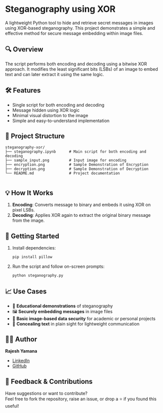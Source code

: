 # Steganography using XOR

A lightweight Python tool to hide and retrieve secret messages in images using XOR-based steganography. This project demonstrates a simple and effective method for secure message embedding within image files.

## 🔍 Overview

The script performs both encoding and decoding using a bitwise XOR approach. It modifies the least significant bits (LSBs) of an image to embed text and can later extract it using the same logic.

## 🛠️ Features

- Single script for both encoding and decoding  
- Message hidden using XOR logic  
- Minimal visual distortion to the image  
- Simple and easy-to-understand implementation

## 📂 Project Structure
```text
steganography-xor/
├── steganography.ipynb      # Main script for both encoding and decoding
├── sample_input.png         # Input image for encoding
├── encryption.png           # Sample Demonstration of Encryption 
├── decryption.png           # Sample Demonstration of Decryption
└── README.md                # Project documentation


```


## 💡 How It Works

1. **Encoding**: Converts message to binary and embeds it using XOR on pixel LSBs.  
2. **Decoding**: Applies XOR again to extract the original binary message from the image.

## 🚀 Getting Started

1. Install dependencies:  
   ```bash
   pip install pillow
2. Run the script and follow on-screen prompts:
   ```bash
   python steganography.py

## 📈 Use Cases

- 🔐 **Educational demonstrations** of steganography  
- 🖼️ **Securely embedding messages** in image files  
- 🧪 **Basic image-based data security** for academic or personal projects  
- 💬 **Concealing text** in plain sight for lightweight communication


## 👨‍💻 Author

**Rajesh Yamana**  
- [LinkedIn](https://www.linkedin.com/in/rajesh-yamana)  
- [GitHub](https://github.com/rajesh_yamana)

## 🙌 Feedback & Contributions

Have suggestions or want to contribute?  
Feel free to fork the repository, raise an issue, or drop a ⭐ if you found this useful!


